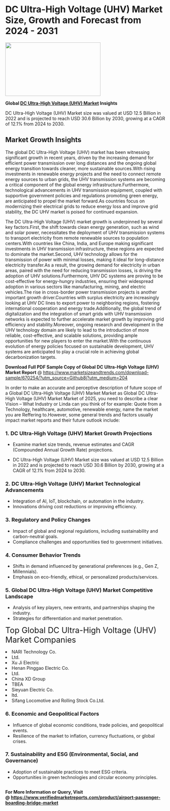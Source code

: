 <H1>DC Ultra-High Voltage (UHV) Market Size, Growth and Forecast from 2024 - 2031</H1><img class="aligncenter size-medium wp-image-584254" src="https://thirdeyenews.in/wp-content/uploads/2024/09/Global-Market-Research-300x168.jpeg" alt="" width="300" height="168" /><p><strong>Global&nbsp;<a href="https://www.marketsizeandtrends.com/download-sample/670254/?utm_source=Github8j?utm_medium=204">DC Ultra-High Voltage (UHV) Market</a> Insights</strong></p><p>DC Ultra-High Voltage (UHV) Market size was valued at USD 12.5 Billion in 2022 and is projected to reach USD 30.6 Billion by 2030, growing at a CAGR of 12.1% from 2024 to 2030.</p><p><h2>Market Growth Insights</h2> <p>The global DC Ultra-High Voltage (UHV) market has been witnessing significant growth in recent years, driven by the increasing demand for efficient power transmission over long distances and the ongoing global energy transition towards cleaner, more sustainable sources.With rising investments in renewable energy projects and the need to connect remote energy sources to urban grids, the UHV transmission systems are becoming a critical component of the global energy infrastructure.Furthermore, technological advancements in UHV transmission equipment, coupled with supportive government policies and regulations promoting green energy, are anticipated to propel the market forward.As countries focus on modernizing their electrical grids to reduce energy loss and improve grid stability, the DC UHV market is poised for continued expansion.</p> <p>The DC Ultra-High Voltage (UHV) market growth is underpinned by several key factors.First, the shift towards clean energy generation, such as wind and solar power, necessitates the deployment of UHV transmission systems to transport electricity from remote renewable sources to population centers.With countries like China, India, and Europe making significant investments in UHV transmission infrastructure, these regions are expected to dominate the market.Second, UHV technology allows for the transmission of power with minimal losses, making it ideal for long-distance electricity transfer.As a result, the growing demand for electricity in urban areas, paired with the need for reducing transmission losses, is driving the adoption of UHV solutions.Furthermore, UHV DC systems are proving to be cost-effective for energy-hungry industries, ensuring their widespread adoption in various sectors like manufacturing, mining, and electric vehicles.The rise in cross-border power transmission projects is another important growth driver.Countries with surplus electricity are increasingly looking at UHV DC lines to export power to neighboring regions, fostering international cooperation and energy trade.Additionally, the global trend of digitalization and the integration of smart grids with UHV transmission networks is expected to further accelerate market growth by improving grid efficiency and stability.Moreover, ongoing research and development in the UHV technology domain are likely to lead to the introduction of more reliable, cost-effective, and scalable solutions, providing ample opportunities for new players to enter the market.With the continuous evolution of energy policies focused on sustainable development, UHV systems are anticipated to play a crucial role in achieving global decarbonization targets.</p><p><span class=""><strong>Download Full PDF Sample Copy of Global DC Ultra-High Voltage (UHV) Market Report</strong> @ <a href="https://www.marketsizeandtrends.com/download-sample/670254/?utm_source=Github8j?utm_medium=204" target="_blank">https://www.marketsizeandtrends.com/download-sample/670254/?utm_source=Github8j?utm_medium=204</a></span></p><p>In order to make an accurate and perceptive description of future scope of a Global&nbsp;DC Ultra-High Voltage (UHV) Market Market as Global&nbsp;DC Ultra-High Voltage (UHV) Market Market of 2025, you need to describe a clear Vision &ndash; What Industry or Linda can you think of for example: Quote from a Technology, healthcare, automotive, renewable energy, name the market you are Reffering to.However, some general trends and factors usually impact market reports and their future outlook include:</p><h3>1.&nbsp;<strong>DC Ultra-High Voltage (UHV) Market Growth Projections</strong></h3><ul><li>Examine market size trends, revenue estimates and CAGR (Compounded Annual Growth Rate) projections.</li><li><p>DC Ultra-High Voltage (UHV) Market size was valued at USD 12.5 Billion in 2022 and is projected to reach USD 30.6 Billion by 2030, growing at a CAGR of 12.1% from 2024 to 2030.</p></li></ul><h3>2.&nbsp;<strong>DC Ultra-High Voltage (UHV) Market Technological Advancements</strong></h3><ul><li>Integration of AI, IoT, blockchain, or automation in the industry.</li><li>Innovations driving cost reductions or improving efficiency.</li></ul><h3>3.&nbsp;<strong>Regulatory and Policy Changes</strong></h3><ul><li>Impact of global and regional regulations, including sustainability and carbon-neutral goals.</li><li>Compliance challenges and opportunities tied to government initiatives.</li></ul><h3>4.&nbsp;<strong>Consumer Behavior Trends</strong></h3><ul><li>Shifts in demand influenced by generational preferences (e.g., Gen Z, Millennials).</li><li>Emphasis on eco-friendly, ethical, or personalized products/services.</li></ul><h3>5.&nbsp;<strong>Global DC Ultra-High Voltage (UHV) Market Competitive Landscape</strong></h3><ul><li>Analysis of key players, new entrants, and partnerships shaping the industry.</li><li>Strategies for differentiation and market penetration.</li></ul><p data-pm-slice="1 1 []"><span style="color: inherit; font-family: inherit; font-size: 25px;">Top Global DC Ultra-High Voltage (UHV) Market Companies</span></p><div class="" data-test-id=""><p><li>NARI Technology Co.</li><li> Ltd.</li><li> Xu Ji Electric</li><li> Henan Pinggao Electric Co.</li><li>Ltd.</li><li> China XD Group</li><li> TBEA</li><li> Sieyuan Electric Co.</li><li>ltd.</li><li> Sifang Locomotive and Rolling Stock Co.Ltd.</li></p></div><h3>6.&nbsp;<strong>Economic and Geopolitical Factors</strong></h3><ul><li>Influence of global economic conditions, trade policies, and geopolitical events.</li><li>Resilience of the market to inflation, currency fluctuations, or global crises.</li></ul><h3>7.&nbsp;<strong>Sustainability and ESG (Environmental, Social, and Governance)</strong></h3><ul><li>Adoption of sustainable practices to meet ESG criteria.</li><li>Opportunities in green technologies and circular economy principles.</li></ul><h2><strong style="font-size: 14px;">For More Information or Query, Visit @&nbsp;</strong><a style="background-color: #ffffff; font-size: 14px;" href="https://www.marketsizeandtrends.com/report/dc-ultra-high-voltage-uhv-market/" target="_blank">https://www.verifiedmarketreports.com/product/airport-passenger-boarding-bridge-market</a></h2>